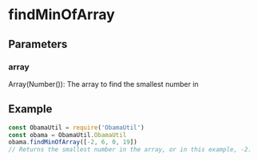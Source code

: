 # findMinOfArray
## Parameters
### array
Array(Number()): The array to find the smallest number in
## Example
```javascript
const ObamaUtil = require('ObamaUtil')
const obama = ObamaUtil.ObamaUtil
obama.findMinOfArray([-2, 6, 0, 19])
// Returns the smallest number in the array, or in this example, -2.
```